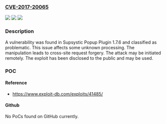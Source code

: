 ### [CVE-2017-20065](https://cve.mitre.org/cgi-bin/cvename.cgi?name=CVE-2017-20065)
![](https://img.shields.io/static/v1?label=Product&message=Popup%20Plugin&color=blue)
![](https://img.shields.io/static/v1?label=Version&message=n%2Fa&color=blue)
![](https://img.shields.io/static/v1?label=Vulnerability&message=CWE-352%20Cross-Site%20Request%20Forgery&color=brighgreen)

### Description

A vulnerability was found in Supsystic Popup Plugin 1.7.6 and classified as problematic. This issue affects some unknown processing. The manipulation leads to cross-site request forgery. The attack may be initiated remotely. The exploit has been disclosed to the public and may be used.

### POC

#### Reference
- https://www.exploit-db.com/exploits/41485/

#### Github
No PoCs found on GitHub currently.

